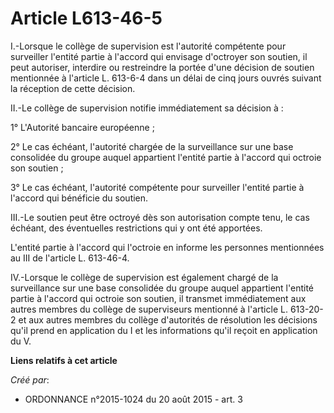 # Article L613-46-5

I.-Lorsque le collège de supervision est l'autorité compétente pour surveiller l'entité partie à l'accord qui envisage
d'octroyer son soutien, il peut autoriser, interdire ou restreindre la portée d'une décision de soutien mentionnée à
l'article L. 613-6-4 dans un délai de cinq jours ouvrés suivant la réception de cette décision. 

II.-Le collège de supervision notifie immédiatement sa décision à : 

1° L'Autorité bancaire européenne ; 

2° Le cas échéant, l'autorité chargée de la surveillance sur une base consolidée du groupe auquel appartient l'entité partie
à l'accord qui octroie son soutien ; 

3° Le cas échéant, l'autorité compétente pour surveiller l'entité partie à l'accord qui bénéficie du soutien. 

III.-Le soutien peut être octroyé dès son autorisation compte tenu, le cas échéant, des éventuelles restrictions qui y ont
été apportées. 

L'entité partie à l'accord qui l'octroie en informe les personnes mentionnées au III de l'article L. 613-46-4. 

IV.-Lorsque le collège de supervision est également chargé de la surveillance sur une base consolidée du groupe auquel
appartient l'entité partie à l'accord qui octroie son soutien, il transmet immédiatement aux autres membres du collège de
superviseurs mentionné à l'article L. 613-20-2 et aux autres membres du collège d'autorités de résolution les décisions qu'il
prend en application du I et les informations qu'il reçoit en application du V.

**Liens relatifs à cet article**

_Créé par_:

  - ORDONNANCE n°2015-1024 du 20 août 2015 - art. 3
